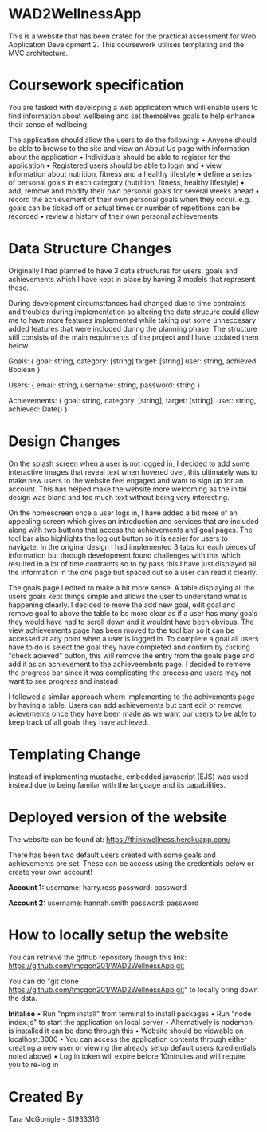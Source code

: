 # WAD2WellnessApp
This is a website that has been crated for the practical assessment for Web Application Development 2. This coursework utilises templating and the MVC architecture.

# Coursework specification
You are tasked with developing a web application which will enable users to find information about
wellbeing and set themselves goals to help enhance their sense of wellbeing.

The application should allow the users to do the following:
  • Anyone should be able to browse to the site and view an About Us page with information about
    the application
  • Individuals should be able to register for the application
  • Registered users should be able to login and
  • view information about nutrition, fitness and a healthy lifestyle
  • define a series of personal goals in each category (nutrition, fitness, healthy lifestyle)
  • add, remove and modify their own personal goals for several weeks ahead
  • record the achievement of their own personal goals when they occur. e.g. goals can be
  ticked off or actual times or number of repetitions can be recorded
  • review a history of their own personal achievements

# Data Structure Changes
Originally I had planned to have 3 data structures for users, goals and achievements which I have kept in place by having 3 models that represent these.

During development circumsttances had changed due to time contraints and troubles during implementation so altering the data strucure could allow me to have more features implemented while taking out some unneccesary added features that were included during the planning phase. The structure still consists of the main requirments of the project and I have updated them below:

Goals: {
   goal: string,
   category: [string]
   target: [string]
   user: string,
   achieved: Boolean
}

Users: {
   email: string,
   username: string,
   password: string
}


Achievements: {
    goal: string,
    category: [string],
    target: [string],
    user: string,
    achieved: Date()
}


# Design Changes
On the splash screen when a user is not logged in, I decided to add some interactive images that reveal text when hovered over, this ultimately was to make new users to the website feel engaged and want to sign up for an account. This has helped make the website more welcoming as the inital design was bland and too much text without being very interesting.

On the homescreen once a user logs in, I have added a bit more of an appealing screen which gives an introduction and services that are included along with two buttons that access the achievements and goal pages. The tool bar also highlights the log out button so it is easier for users to navigate. In the original design I had implemented 3 tabs for each pieces of information but through development found challenges with this which resulted in a lot of time contraints so to by pass this I have just displayed all the information in the one page but spaced out so a user can read it clearly.

The goals page I edited to make a bit more sense. A table displaying all the users goals kept things simple and allows the user to understand what is happening clearly. I decided to move the add new goal, edit goal and remove goal to above the table to be more clear as if a user has many goals they would have had to scroll down and it wouldnt have been obvious. The view achievements page has been moved to the tool bar so it can be accessed at any point when a user is logged in. To complete a goal all users have to do is select the goal they have completed and confirm by clicking "check acieved" button, this will remove the entry from the goals page and add it as an achievement to the achieveembnts page. I decided to remove the progress bar since it was complicating the process and users may not want to see progress and instead 

I followed a similar approach whern implementing to the achivements page by having a table. Users can add achievements but cant edit or remove acievements once they have been made as we want our users to be able to keep track of all goals they have achieved.


# Templating Change
Instead of implementing mustache, embedded javascript (EJS) was used instead due to being familar with the language and its capabilities.



# Deployed version of the website
The website can be found at:
https://thinkwellness.herokuapp.com/

There has been two default users created with some goals and achievements pre set. These can be access using the credentials below or create your own account!

**Account 1:**
username: harry.ross
password: password

**Account 2:**
username: hannah.smith
password: password


# How to locally setup the website
You can retrieve the github repository though this link:
https://github.com/tmcgon201/WAD2WellnessApp.git

You can do "git clone https://github.com/tmcgon201/WAD2WellnessApp.git" to locally bring down the data.

**Initalise**
  • Run "npm install" from terminal to install packages
  • Run "node index.js" to start the application on local server
      • Alternatively is nodemon is installed it can be done through this
  • Website should be viewable on localhost:3000
  • You can access the application contents through either creating a new user or viewing the already setup default users (credientials noted above)
  • Log in token will expire before 10minutes and will require you to re-log in
  
  
  
# Created By
Tara McGonigle - S1933316
